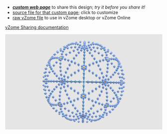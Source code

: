 
 - [***custom web page***][post] to share this design; *try it before you share it!*
 - [source file for that custom page][source]; click to customize
 - [raw vZome file][raw] to use in vZome desktop or vZome Online

[vZome Sharing documentation](https://vzome.github.io/vzome/sharing.html#how-it-works)

![Image](<30-gon-field-15-circlesvZome.png>)


[post]: <https://John-Kostick.github.io/vzome-sharing/2022/02/07/30-gon-field-15-circlesvZome-15-56-45.html>
[source]: <https://github.com/John-Kostick/vzome-sharing/edit/main/_posts/2022-02-07-30-gon-field-15-circlesvZome-15-56-45.md>
[raw]: <https://raw.githubusercontent.com/John-Kostick/vzome-sharing/main/2022/02/07/15-56-45-30-gon-field-15-circlesvZome/30-gon-field-15-circlesvZome.vZome>